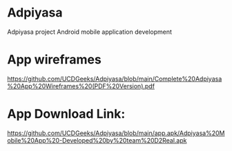 # Adpiyasa
Adpiyasa project Android mobile application development

# App wireframes
https://github.com/UCDGeeks/Adpiyasa/blob/main/Complete%20Adpiyasa%20App%20Wireframes%20(PDF%20Version).pdf

# App Download Link:
https://github.com/UCDGeeks/Adpiyasa/blob/main/app.apk/Adpiyasa%20Mobile%20App%20-Developed%20by%20team%20D2Real.apk
